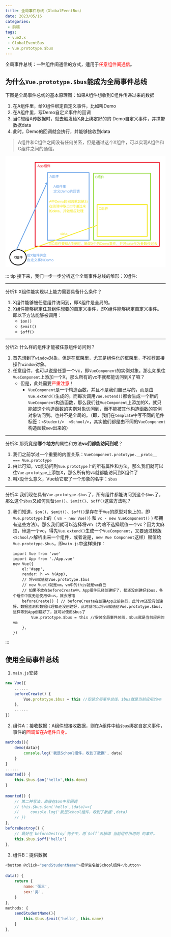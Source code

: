 ```yaml
---
title: 全局事件总线（GlobalEventBus）
date: 2023/05/16
categories:
 - 前端
tags:
 - vue2.x
 - GlobalEventBus
 - Vue.prototype.$bus
---
```


全局事件总线：一种组件间通信的方式，适用于<span style="color:red">任意组件间通信</span>。

## 为什么`Vue.prototype.$bus`能成为全局事件总线

下图是全局事件总线的基本原理图：如果A组件想收到C组件传递过来的数据

1. 在A组件里，给X组件绑定自定义事件，比如叫Demo
2. 在A组件里，写Demo自定义事件的回调
3. 当C想给A传数据时，就去触发给X身上绑定好的的 Demo自定义事件，并携带数据data
4. 此时，Demo的回调就会执行，并能够接收到data

> A组件和C组件之间没有任何关系，但是通过这个X组件，可以实现A组件和C组件之间的通信。

<img src="./imgs/全局事件.png">

::: tip
接下来，我们一步一步分析这个全局事件总线的雏形：X组件:

---
分析1: X组件能实现以上能力需要具备什么条件？
1. X组件能够被任意组件访问到，即X组件是全局的。
2. X组件能够绑定任意组件想要的自定义事件，即X组件能够绑定自定义事件。即以下方法能够被调用：
    - `$on()`
    - `$emit()`
    - `$off()`
---
分析2: 什么样的组件才能被任意组件访问到？
1. 首先想到了`window`对象，但是在框架里，尤其是组件化的框架里，不推荐直接操作`window`对象。
2. 任意组件，也可以说是任意一个vc，即`VueComponent`的实例对象。那么如果往`VueComponent`上添加一个X，那么所有的vc不就都能访问到X了嘛？
    - 但是，此处需要<span style="color:red">严重注意</span>！
        - `VueComponent`是一个构造函数，并且不是我们自己写的，而是由`Vue.extend()`生成的。而每次调用`Vue.extend()`都会生成一个新的`VueComponent`构造函数，那么我们往`VueComponent`上添加的X，就只能被这个构造函数的实例对象访问到，而不能被其他构造函数的实例对象访问到。也并不是全局的。（即，我们在`template`中写不同的组件标签：`<Student/>  <School/>`，其实他们都是由不同的`VueComponent`构造函数`new`出来的）
---
分析3: 那究竟是**哪个地方**的属性和方法**vc们都能访问到呢**？
1. 我们之前学过一个重要的内置关系：`VueComponent.prototype.__proto__ === Vue.prototype`
2. 由此可知，vc能访问到`Vue.prototype`上的所有属性和方法，那么我们就可以往`Vue.prototype`上添加X，那么所有的vc就都能访问到X组件了
3. 叫`X`没什么意义，Vue给它取了一个形象的名字：`$bus`
---
分析4: 我们现在具有`Vue.prototype.$bus`了，所有组件都能访问到这个`$bus`了，那么这个`$bus`又如何具备`$on()`、`$emit()`、`$off()`这些方法呢？
1. 我们知道，`$on()`、`$emit()`、`$off()`是存在于`Vue`的原型对象上的，即`Vue.prototype`上的（ `vm - new Vue()`) 和 `vc - new VueComponent()` ) 都拥有这些方法）。那么我们就可以选择将vm（为啥不选择赋值一个vc？因为太麻烦，缔造一个vc，得先`Vue.extend()`生成一个`VueComponent`，又要通过模版`<School/>`解析出来一个组件，或者说是，`new Vue Component`这样）赋值给`Vue.prototype.$bus`，即`main.js`中这样操作：
    ```js{6-11}
    import Vue from 'vue'
    import App from './App.vue'
    new Vue({
        el:'#app',
        render: h => h(App),
        // 将vm赋值给Vue.prototype.$bus
        // new Vue()就是vm，vm中的this就是vm自己
        // 如果不放在beforeCreate中，App组件已经创建好了，都还没创建好$bus，各个组件中就无法使用$bus，就会报错
        beforeCreate() { // beforeCreate在创建App之前执行，此时vm还没有创建好，数据监测和数据代理都还没创建好，此时就可以将vm赋值给Vue.prototype.$bus，这样等到App创建好了，就可以使用$bus了
            Vue.prototype.$bus = this //安装全局事件总线，$bus就是当前应用的vm
        },
    })
    ```
:::
## 使用全局事件总线

1. `main.js`安装

```js
new Vue({
    ......
    beforeCreate() {
        Vue.prototype.$bus = this //安装全局事件总线，$bus就是当前应用的vm
    },
    ......
}) 
```

2. 组件A：接收数据：A组件想接收数据，则在A组件中给`$bus`绑定自定义事件，事件的<span style="color:red">回调留在A组件自身。</span>

```js
methods(){
    demo(data){
        console.log('我是School组件，收到了数据', data)
    }
}
......
mounted() {
    this.$bus.$on('hello',this.demo)
}

mounted() {
    // 第二种写法，直接在$on中写回调
    // this.$bus.$on('hello',(data)=>{
    //     console.log('我是School组件，收到了数据',data)
    // })
},
beforeDestroy() {
    // 最好在`beforeDestroy`钩子中，用`$off`去解绑 当前组件所用到 的事件。
    this.$bus.$off('hello')
},
```

3. 组件B：提供数据

```js
<button @click="sendStudentName">把学生名给School组件</button>

data() {
    return {
        name:'张三',
        sex:'男',
    }
},
methods: {
    sendStudentName(){
        this.$bus.$emit('hello', this.name)
    }
},
```
